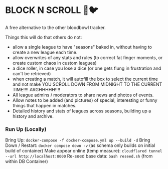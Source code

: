 # BLOCK N SCROLL 🏉🐦
A free alternative to the other bloodbowl tracker. 

Things this will do that others do not:
- allow a single league to have "seasons" baked in, without having to create a new league each time.
- allow overwrites of any stats and rules (to correct fat finger moments, or create custom chaos in custom leagues)
- a dice roller, in case you lose a dice (or one gets flung in frustration and can't be retrieved)
- when creating a match, it will autofill the box to select the current time and not make YOU SCROLL DOWN FROM MIDNIGHT TO THE CURRENT TIME!!!! ARGHHHHH!!!!
- All league admins / moderators to share news and photos of events.
- Allow notes to be added (and pictures) of special, interesting or funny things that happen in matches.
- Detailed history and stats of leagues across seasons, building up a history and archive.

### Run Up (Locally)

Bring Up:                           `docker-compose -f docker-compose.yml up --build -d`
Bring Down / Restart:               `docker compose down -v` (as schema only builds on initial build of container)
Make appear online (temp measure):  `cloudflared tunnel --url http://localhost:8000`
Re-seed base data:                  `bash reseed.sh` (from within DB Container)